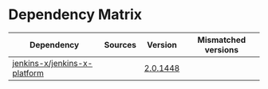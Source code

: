 # Dependency Matrix

Dependency | Sources | Version | Mismatched versions
---------- | ------- | ------- | -------------------
[jenkins-x/jenkins-x-platform](https://github.com/jenkins-x/jenkins-x-platform) |  | [2.0.1448](https://github.com/jenkins-x/jenkins-x-platform/releases/tag/v2.0.1448) | 
